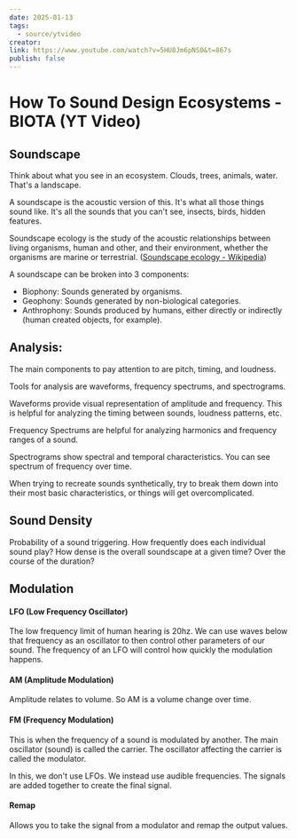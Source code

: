 ```yaml
---
date: 2025-01-13
tags:
  - source/ytvideo
creator: 
link: https://www.youtube.com/watch?v=5HU8Jm6pNS0&t=867s
publish: false
---
```

# How To Sound Design Ecosystems - BIOTA (YT Video)



## Soundscape

Think about what you see in an ecosystem. Clouds, trees, animals, water.
That's a landscape.

A soundscape is the acoustic version of this. It's what all those things sound like. It's all the sounds that you can't see, insects, birds, hidden features. 


Soundscape ecology is the study of the acoustic relationships between living organisms, human and other, and their environment, whether the organisms are marine or terrestrial. ([Soundscape ecology - Wikipedia](https://en.wikipedia.org/wiki/Soundscape_ecology))

A soundscape can be broken into 3 components:
- Biophony: Sounds generated by organisms.
- Geophony: Sounds generated by non-biological categories.
- Anthrophony: Sounds produced by humans, either directly or indirectly (human created objects, for example).


## Analysis:
The main components to pay attention to are pitch, timing, and loudness.

Tools for analysis are waveforms, frequency spectrums, and spectrograms. 

Waveforms provide visual representation of amplitude and frequency. This is helpful for analyzing the timing between sounds, loudness patterns, etc.

Frequency Spectrums are helpful for analyzing harmonics and frequency ranges of a sound.

Spectrograms show spectral and temporal characteristics. You can see spectrum of frequency over time.  


When trying to recreate sounds synthetically, try to break them down into their most basic characteristics, or things will get overcomplicated.



## Sound Density
Probability of a sound triggering.
How frequently does each individual sound play?
How dense is the overall soundscape at a given time? Over the course of the duration?


## Modulation

#### LFO (Low Frequency Oscillator)
The low frequency limit of human hearing is 20hz. We can use waves below that frequency as an oscillator to then control other parameters of our sound. 
The frequency of an LFO will control how quickly the modulation happens.

#### AM (Amplitude Modulation)
Amplitude relates to volume.
So AM is a volume change over time.

#### FM (Frequency Modulation)
This is when the frequency of a sound is modulated by another.
The main oscillator (sound) is called the carrier.
The oscillator affecting the carrier is called the modulator.

In this, we don't use LFOs. We instead use audible frequencies. The signals are added together to create the final signal.

#### Remap 
Allows you to take the signal from a modulator and remap the output values.




